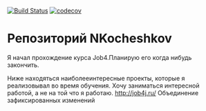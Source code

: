 [![Build Status](https://travis-ci.org/Nikoches/NKocheshkov.svg?branch=master)](https://travis-ci.org/Nikoches/NKocheshkov)
[![codecov](https://codecov.io/gh/Nikoches/NKocheshkov/branch/master/graph/badge.svg)](https://codecov.io/gh/Nikoches/NKocheshkov)
# Репозиторий NKocheshkov

Я начал прохождение курса Job4.Планирую его когда нибудь закончить.

Ниже находяться наиболееинтересные проекты, которые я реализовывал во время обучения.
Хочу заниматься интересной работой, а не на той что я работаю.
http://job4j.ru/
Объединение зафиксированных изменений